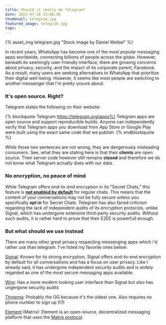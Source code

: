 ```yaml
---
title: Should it really be Telegram?
date: 2023-07-18 13:08:40
thumbnail: telegram.jpg
featured_image: telegram.jpg
tags:
---
```


{% asset_img telegram.jpg "Stock image by Daniel Weibel" %}


In recent years, WhatsApp has become one of the most popular messaging apps worldwide, connecting billions of people across the globe. However, beneath its seemingly user-friendly interface, there are growing concerns about privacy, security, and the impact of its corporate parent, Facebook. As a result, many users are seeking alternatives to WhatsApp that prioritize their digital well-being. However, it seems like most people are switching to another messenger that I'm pretty unsure about.

### It's open source. Right?


Telegram states the following on their website:

{% blockquote Telegram https://telegram.org/apps%}
Telegram apps are open source and support reproducible builds. Anyone can independently verify that Telegram apps you download from App Store or Google Play were built using the exact same code that we publish.
{% endblockquote %}


While those two sentences are not wrong, they are dangerously misleading consumers. See, what they are stating here is that their **clients** are open source. Their server code however still remains **closed** and therefore we do not know what Telegram actually does with our data. 

### No encryption, no peace of mind

While Telegram offers end-to-end encryption in its "Secret Chats," this feature is [**not enabled by default**](https://www.howtogeek.com/709484/how-to-start-an-encrypted-secret-chat-in-telegram/) for regular chats. This means that the content of your conversations may not be fully secure unless you specifically **opt in** for Secret Chats. Telegram has also faced criticism regarding the lack of independent audits of its encryption protocols, unlike Signal, which has undergone extensive third-party security audits. Without such audits, it is rather hard to prove that their E2EE is powerfull enough.

### But what should we use instead

There are many other great privacy respecting messenging apps which i'd rather use than telegram. I've listed my favorite ones below:

[Signal](https://www.signal.org/de/): Known for its strong encryption, Signal offers end-to-end encryption by default for all conversations and has a focus on user privacy. Like I already said, it has undergone independent security audits and is widely regarded as one of the most secure messaging apps available.

[Wire](https://wire.com/de/): Has a more modern looking user interface than Signal but also has ungergone security audits

[Threema](https://threema.ch/de): Probably the OG because it's the oldest one. Also requires no phone number to sign up (!!!)

[Element](https://element.io/) (Matrix): Element is an open-source, decentralized messaging platform that uses the [Matrix protocol](https://matrix.org/). 
